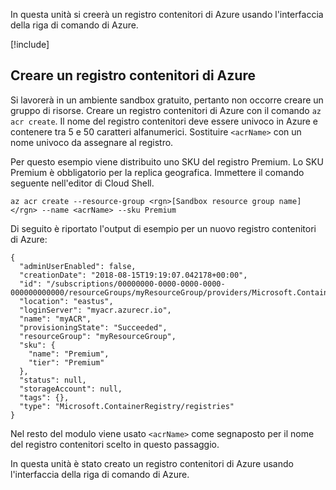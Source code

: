In questa unità si creerà un registro contenitori di Azure usando l'interfaccia della riga di comando di Azure.

<!-- Activate the sandbox -->
[!include[](../../../includes/azure-sandbox-activate.md)]
 
## <a name="create-an-azure-container-registry"></a>Creare un registro contenitori di Azure

Si lavorerà in un ambiente sandbox gratuito, pertanto non occorre creare un gruppo di risorse. Creare un registro contenitori di Azure con il comando `az acr create`. Il nome del registro contenitori deve essere univoco in Azure e contenere tra 5 e 50 caratteri alfanumerici. Sostituire `<acrName>` con un nome univoco da assegnare al registro.

Per questo esempio viene distribuito uno SKU del registro Premium. Lo SKU Premium è obbligatorio per la replica geografica. Immettere il comando seguente nell'editor di Cloud Shell.

```azurecli
az acr create --resource-group <rgn>[Sandbox resource group name]</rgn> --name <acrName> --sku Premium
```

Di seguito è riportato l'output di esempio per un nuovo registro contenitori di Azure:

```output
{
  "adminUserEnabled": false,
  "creationDate": "2018-08-15T19:19:07.042178+00:00",
  "id": "/subscriptions/00000000-0000-0000-0000-000000000000/resourceGroups/myResourceGroup/providers/Microsoft.ContainerRegistry/registries/myACR0007",
  "location": "eastus",
  "loginServer": "myacr.azurecr.io",
  "name": "myACR",
  "provisioningState": "Succeeded",
  "resourceGroup": "myResourceGroup",
  "sku": {
    "name": "Premium",
    "tier": "Premium"
  },
  "status": null,
  "storageAccount": null,
  "tags": {},
  "type": "Microsoft.ContainerRegistry/registries"
}
```

Nel resto del modulo viene usato `<acrName>` come segnaposto per il nome del registro contenitori scelto in questo passaggio.

In questa unità è stato creato un registro contenitori di Azure usando l'interfaccia della riga di comando di Azure.